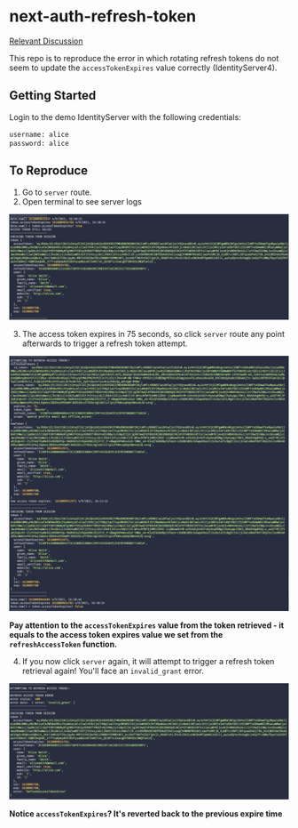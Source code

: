 # next-auth-refresh-token

[Relevant Discussion](https://github.com/nextauthjs/next-auth/discussions/1455)

This repo is to reproduce the error in which rotating refresh tokens do not
seem to update the `accessTokenExpires` value correctly (IdentityServer4).

## Getting Started

Login to the demo IdentityServer with the following credentials:

```
username: alice
password: alice
```

## To Reproduce

1. Go to `server` route.
2. Open terminal to see server logs

![Access Token Valid](./public/static/images/access-token-valid.png)

3. The access token expires in 75 seconds, so click `server` route any point afterwards
to trigger a refresh token attempt.

![Refresh Token Attempt](./public/static/images/refresh-token-attempt.png)

**Pay attention to the `accessTokenExpires` value from the token retrieved - it
equals to the access token expires value we set from the `refreshAccessToken` function.**

4. If you now click `server` again, it will attempt to trigger a refresh token
retrieval again! You'll face an `invalid_grant` error.

![Refresh Token Attempt](./public/static/images/refresh-token-attempt-2.png)

**Notice `accessTokenExpires`? It's reverted back to the previous expire time**

